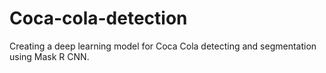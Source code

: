 # Coca-cola-detection
Creating a deep learning model for Coca Cola detecting and segmentation using Mask R CNN.
